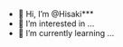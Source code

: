 - 👋 Hi, I’m @Hisaki***
- 👀 I’m interested in ...
- 🌱 I’m currently learning ...

<!---
Hisaki714/Hisaki714 is a ✨ special ✨ repository because its `README.md` (this file) appears on your GitHub profile.
You can click the Preview link to take a look at your changes.
--->
